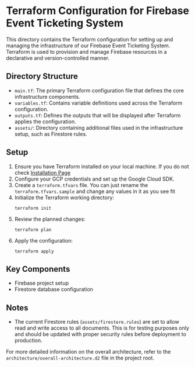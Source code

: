 # Terraform Configuration for Firebase Event Ticketing System

This directory contains the Terraform configuration for setting up and managing the infrastructure of our Firebase Event Ticketing System. Terraform is used to provision and manage Firebase resources in a declarative and version-controlled manner.

## Directory Structure

- `main.tf`: The primary Terraform configuration file that defines the core infrastructure components.
- `variables.tf`: Contains variable definitions used across the Terraform configuration.
- `outputs.tf`: Defines the outputs that will be displayed after Terraform applies the configuration.
- `assets/`: Directory containing additional files used in the infrastructure setup, such as Firestore rules.

## Setup

1. Ensure you have Terraform installed on your local machine. If you do not check [Installation Page](https://developer.hashicorp.com/terraform/tutorials/gcp-get-started/install-cli)
2. Configure your GCP credentials and set up the Google Cloud SDK.
3. Create a `terraform.tfvars` file. You can just rename the `terraform.tfvars.sample` and change any values in it as you see fit
4. Initialize the Terraform working directory:
   ```
   terraform init
   ```
5. Review the planned changes:
   ```
   terraform plan
   ```
6. Apply the configuration:
   ```
   terraform apply
   ```

## Key Components

- Firebase project setup
- Firestore database configuration

## Notes

- The current Firestore rules (`assets/firestore.rules`) are set to allow read and write access to all documents. This is for testing purposes only and should be updated with proper security rules before deployment to production.

For more detailed information on the overall architecture, refer to the `architecture/overall-architecture.d2` file in the project root.
